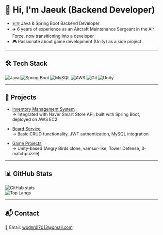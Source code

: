 # 👋 Hi, I'm Jaeuk (Backend Developer)

- 🇰🇷 Java & Spring Boot Backend Developer  
- ✈️ 6 years of experience as an Aircraft Maintenance Sergeant in the Air Force, now transitioning into a developer  
- 🎮 Passionate about game development (Unity) as a side project  

---

## 🛠 Tech Stack
![Java](https://img.shields.io/badge/Java-ED8B00?style=for-the-badge&logo=openjdk&logoColor=white)
![Spring Boot](https://img.shields.io/badge/SpringBoot-6DB33F?style=for-the-badge&logo=springboot&logoColor=white)
![MySQL](https://img.shields.io/badge/MySQL-4479A1?style=for-the-badge&logo=mysql&logoColor=white)
![AWS](https://img.shields.io/badge/AWS-232F3E?style=for-the-badge&logo=amazonaws&logoColor=white)
![Git](https://img.shields.io/badge/Git-F05032?style=for-the-badge&logo=git&logoColor=white)
![Unity](https://img.shields.io/badge/Unity-100000?style=for-the-badge&logo=unity&logoColor=white)

---

## 📂 Projects
- [Inventory Management System](https://github.com/wodrndl7013/inventory-management-system)  
  → Integrated with Naver Smart Store API, built with Spring Boot, deployed on AWS EC2

- [Board Service](https://github.com/wodrndl7013/board-service)  
  → Basic CRUD functionality, JWT authentication, MySQL integration

- [Game Projects](https://github.com/wodrndl7013/game-projects)  
  → Unity-based (Angry Birds clone, vamsur-like, Tower Defense, 3-matchpuzzle)

---

## 📊 GitHub Stats
![GitHub stats](https://github-readme-stats.vercel.app/api?username=wodrndl7013&show_icons=true&theme=radical)  
![Top Langs](https://github-readme-stats.vercel.app/api/top-langs/?username=wodrndl7013&layout=compact)

---

## 📬 Contact
📧 Email: wodnrdl7013@gmail.com
